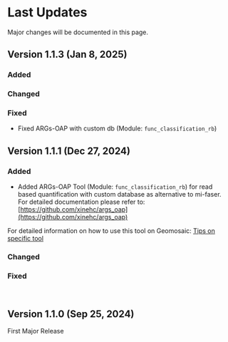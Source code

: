 # Last Updates

Major changes will be documented in this page.

## Version 1.1.3 (Jan 8, 2025)
### Added
 
### Changed
 
### Fixed
- Fixed ARGs-OAP with custom db (Module: `func_classification_rb`)


## Version 1.1.1 (Dec 27, 2024)
### Added
- Added ARGs-OAP Tool (Module: `func_classification_rb`) for read based quantification with custom database as alternative to mi-faser. For detailed documentation please refer to: [https://github.com/xinehc/args_oap](https://github.com/xinehc/args_oap)

For detailed information on how to use this tool on Geomosaic: [Tips on specific tool](tips/specifictools.md#args-oap-with-custom-db)
 
### Changed
 
### Fixed

<br>

## Version 1.1.0 (Sep 25, 2024)
 
First Major Release